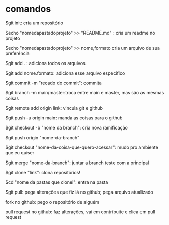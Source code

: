 # comandos

$git init: cria um repositório

$echo "nomedapastadoprojeto" >> "README.md" : cria um readme no projeto

$echo "nomedapastadoprojeto" >> nome,formato cria um arquivo de sua preferência 

$git add . : adiciona todos os arquivos

$git add nome.formato: adiciona esse arquivo especifico

$git commit -m "recado do commit": commita

$git branch -m main/master:troca entre main e master, mas são as mesmas coisas

$git remote add origin link: vincula git e github

$git push -u origin main: manda as coisas para o github

$git checkout -b "nome da branch": cria nova ramificação

$git push origin "nome-da-branch"

$git checkout "nome-da-coisa-que-quero-acessar": mudo pro ambiente que eu quiser

$git merge "nome-da-branch": juntar a branch teste com a principal 

$git clone "link": clona repositórios!

$cd "nome da pastas que clonei": entra na pasta

$git pull: pega alterações que fiz lá no github; pega arquivo atualizado

fork no github: pego o repositório de alguém

pull request no github: faz alterações, vai em contribuite e clica em pull request

